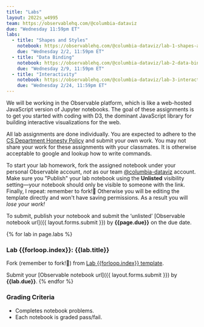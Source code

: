 ```yaml
---
title: "Labs"
layout: 2022s_w4995
team: https://observablehq.com/@columbia-dataviz
due: "Wednesday 11:59pm ET"
labs:
  - title: "Shapes and Styles"
    notebook: https://observablehq.com/@columbia-dataviz/lab-1-shapes-and-styles
    due: "Wednesday 2/2, 11:59pm ET"
  - title: "Data Binding"
    notebook: https://observablehq.com/@columbia-dataviz/lab-2-data-binding-scales-and-axes
    due: "Wednesday 2/9, 11:59pm ET"
  - title: "Interactivity"
    notebook: https://observablehq.com/@columbia-dataviz/lab-3-interactivity
    due: "Wednesday 2/24, 11:59pm ET"
---
```


We will be working in the Observable platform, which is like a web-hosted JavaScript version of Jupyter notebooks. The goal of these assignments is to get you started with coding with D3, the dominant JavaScript library for building interactive visualizations for the web.

All lab assignments are done individually. You are expected to adhere to the [CS Department Honesty Policy](http://www.cs.columbia.edu/education/honesty) and submit your own work. You may not share your work for these assignments with your classmates. It is otherwise acceptable to google and lookup how to write commands.

To start your lab homework, fork the assigned notebook under your personal Observable account, *not* as our team [@columbia-dataviz]({{page.team}}) account. Make sure you "Publish" your lab notebook using the **Unlisted** visibility setting—your notebook should only be visible to someone with the link. Finally, I repeat: remember to fork!🍴 Otherwise you will be editing the template directly and won't have saving permissions. As a result you will _lose your work!_

To submit, publish your notebook and submit the ‘unlisted’ [Observable notebook url]({{ layout.forms.submit }}) by **{{page.due}}** on the due date.

{% for lab in page.labs %}
### Lab {{forloop.index}}: {{lab.title}}
Fork (remember to fork!🍴) from [Lab {{forloop.index}} template]({{lab.notebook}}).

Submit your [Observable notebook url]({{ layout.forms.submit }}) by **{{lab.due}}**.
{% endfor %}

### Grading Criteria

- Completes notebook problems.
- Each notebook is graded pass/fail.
